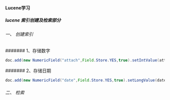 #### Lucene学习

##### lucene 索引创建及检索部分

###### 一、 创建索引

####### 1、存储数字
```java
doc.add(new NumericField("attach",Field.Store.YES,true).setIntValue(attachs[i]));
```

####### 2、存储日期
```java
doc.add(new NumericField("date",Field.Store.YES,true).setLongValue(dates[i].getTime()));
```


###### 二、 检索
